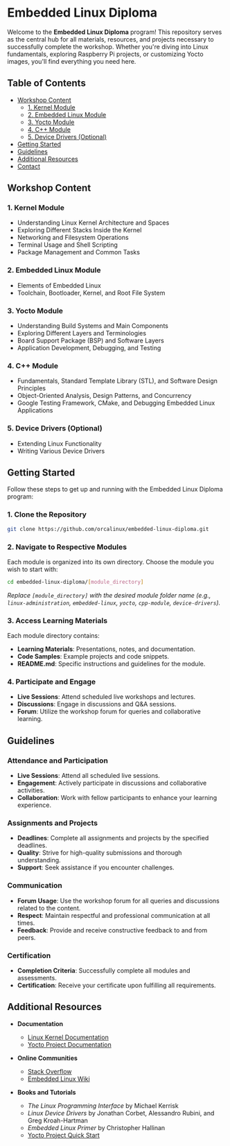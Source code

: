 # Embedded Linux Diploma

Welcome to the **Embedded Linux Diploma** program! This repository serves as the central hub for all materials, resources, and projects necessary to successfully complete the workshop. Whether you're diving into Linux fundamentals, exploring Raspberry Pi projects, or customizing Yocto images, you'll find everything you need here.

## Table of Contents

- [Workshop Content](#workshop-content)
  - [1. Kernel Module](#1-kernel-module)
  - [2. Embedded Linux Module](#2-embedded-linux-module)
  - [3. Yocto Module](#3-yocto-module)
  - [4. C++ Module](#4-c-module)
  - [5. Device Drivers (Optional)](#5-device-drivers-optional)
- [Getting Started](#getting-started)
- [Guidelines](#guidelines)
- [Additional Resources](#additional-resources)
- [Contact](#contact)

## Workshop Content

### 1. Kernel Module
- Understanding Linux Kernel Architecture and Spaces
- Exploring Different Stacks Inside the Kernel
- Networking and Filesystem Operations
- Terminal Usage and Shell Scripting
- Package Management and Common Tasks

### 2. Embedded Linux Module
- Elements of Embedded Linux
- Toolchain, Bootloader, Kernel, and Root File System

### 3. Yocto Module
- Understanding Build Systems and Main Components
- Exploring Different Layers and Terminologies
- Board Support Package (BSP) and Software Layers
- Application Development, Debugging, and Testing

### 4. C++ Module
- Fundamentals, Standard Template Library (STL), and Software Design Principles
- Object-Oriented Analysis, Design Patterns, and Concurrency
- Google Testing Framework, CMake, and Debugging Embedded Linux Applications

### 5. Device Drivers (Optional)
- Extending Linux Functionality
- Writing Various Device Drivers

## Getting Started

Follow these steps to get up and running with the Embedded Linux Diploma program:

### 1. Clone the Repository

```bash
git clone https://github.com/orcalinux/embedded-linux-diploma.git
```

### 2. Navigate to Respective Modules

Each module is organized into its own directory. Choose the module you wish to start with:

```bash
cd embedded-linux-diploma/[module_directory]
```

*Replace `[module_directory]` with the desired module folder name (e.g., `linux-administration`, `embedded-linux`, `yocto`, `cpp-module`, `device-drivers`).*

### 3. Access Learning Materials

Each module directory contains:
- **Learning Materials**: Presentations, notes, and documentation.
- **Code Samples**: Example projects and code snippets.
- **README.md**: Specific instructions and guidelines for the module.

### 4. Participate and Engage

- **Live Sessions**: Attend scheduled live workshops and lectures.
- **Discussions**: Engage in discussions and Q&A sessions.
- **Forum**: Utilize the workshop forum for queries and collaborative learning.

## Guidelines

### Attendance and Participation
- **Live Sessions**: Attend all scheduled live sessions.
- **Engagement**: Actively participate in discussions and collaborative activities.
- **Collaboration**: Work with fellow participants to enhance your learning experience.

### Assignments and Projects
- **Deadlines**: Complete all assignments and projects by the specified deadlines.
- **Quality**: Strive for high-quality submissions and thorough understanding.
- **Support**: Seek assistance if you encounter challenges.

### Communication
- **Forum Usage**: Use the workshop forum for all queries and discussions related to the content.
- **Respect**: Maintain respectful and professional communication at all times.
- **Feedback**: Provide and receive constructive feedback to and from peers.

### Certification
- **Completion Criteria**: Successfully complete all modules and assessments.
- **Certification**: Receive your certificate upon fulfilling all requirements.

## Additional Resources

- **Documentation**
  - [Linux Kernel Documentation](https://www.kernel.org/doc/html/latest/)
  - [Yocto Project Documentation](https://docs.yoctoproject.org/)

- **Online Communities**
  - [Stack Overflow](https://stackoverflow.com/)
  - [Embedded Linux Wiki](https://elinux.org/Main_Page)

- **Books and Tutorials**
  - *The Linux Programming Interface* by Michael Kerrisk
  - *Linux Device Drivers* by Jonathan Corbet, Alessandro Rubini, and Greg Kroah-Hartman
  - *Embedded Linux Primer* by Christopher Hallinan
  - [Yocto Project Quick Start](https://docs.yoctoproject.org/2.4.2/yocto-project-qs/yocto-project-qs.html)
